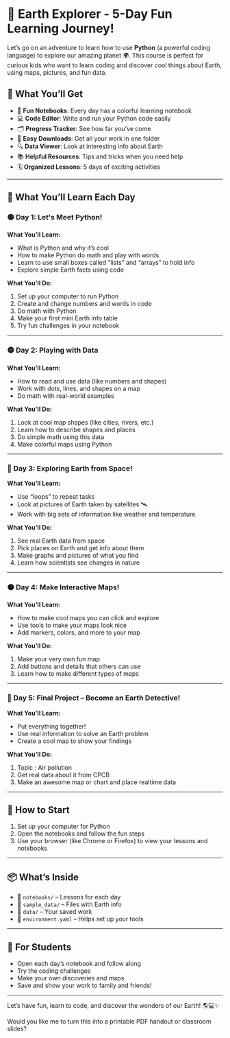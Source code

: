 
# 🐍 Earth Explorer - 5-Day Fun Learning Journey!

Let’s go on an adventure to learn how to use **Python** (a powerful coding language) to explore our amazing planet 🌍. This course is perfect for curious kids who want to learn coding and discover cool things about Earth, using maps, pictures, and fun data.

## 🌟 What You’ll Get

* 📓 **Fun Notebooks**: Every day has a colorful learning notebook
* 💻 **Code Editor**: Write and run your Python code easily
* 🗂️ **Progress Tracker**: See how far you’ve come
* 📁 **Easy Downloads**: Get all your work in one folder
* 🔍 **Data Viewer**: Look at interesting info about Earth
* 📚 **Helpful Resources**: Tips and tricks when you need help
* 🗓️ **Organized Lessons**: 5 days of exciting activities

---

## 📅 What You’ll Learn Each Day

### 🟢 Day 1: Let's Meet Python!

**What You’ll Learn:**

* What is Python and why it’s cool
* How to make Python do math and play with words
* Learn to use small boxes called “lists” and “arrays” to hold info
* Explore simple Earth facts using code

**What You’ll Do:**

1. Set up your computer to run Python
2. Create and change numbers and words in code
3. Do math with Python
4. Make your first mini Earth info table
5. Try fun challenges in your notebook

---

### 🟡 Day 2: Playing with Data

**What You’ll Learn:**

* How to read and use data (like numbers and shapes)
* Work with dots, lines, and shapes on a map
* Do math with real-world examples

**What You’ll Do:**

1. Look at cool map shapes (like cities, rivers, etc.)
2. Learn how to describe shapes and places
3. Do simple math using this data
4. Make colorful maps using Python

---

### 🔵 Day 3: Exploring Earth from Space!

**What You’ll Learn:**

* Use “loops” to repeat tasks
* Look at pictures of Earth taken by satellites 🛰️
* Work with big sets of information like weather and temperature

**What You’ll Do:**

1. See real Earth data from space
2. Pick places on Earth and get info about them
3. Make graphs and pictures of what you find
4. Learn how scientists see changes in nature

---

### 🟠 Day 4: Make Interactive Maps!

**What You’ll Learn:**

* How to make cool maps you can click and explore
* Use tools to make your maps look nice
* Add markers, colors, and more to your map

**What You’ll Do:**

1. Make your very own fun map
2. Add buttons and details that others can use
3. Learn how to make different types of maps

---

### 🔴 Day 5: Final Project – Become an Earth Detective!

**What You’ll Learn:**

* Put everything together!
* Use real information to solve an Earth problem
* Create a cool map to show your findings

**What You’ll Do:**

1. Topic : Air pollution
2. Get real data about it from CPCB
3. Make an awesome map or chart and place realtime data

---

## 🚀 How to Start

1. Set up your computer for Python
2. Open the notebooks and follow the fun steps
3. Use your browser (like Chrome or Firefox) to view your lessons and notebooks

---

## 📦 What’s Inside

* 📁 `notebooks/` – Lessons for each day
* 📁 `sample_data/` – Files with Earth info
* 📁 `data/` – Your saved work
* 🧪 `environment.yaml` – Helps set up your tools

---

## 👦 For Students

* Open each day’s notebook and follow along
* Try the coding challenges
* Make your own discoveries and maps
* Save and show your work to family and friends!

---

Let’s have fun, learn to code, and discover the wonders of our Earth! 🌎💻✨

Would you like me to turn this into a printable PDF handout or classroom slides?
